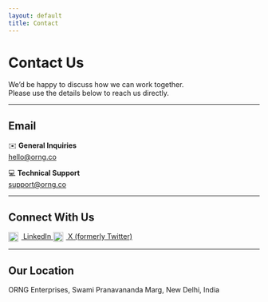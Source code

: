 ```yaml
---
layout: default
title: Contact
---
```


# Contact Us

We’d be happy to discuss how we can work together.  
Please use the details below to reach us directly.

---

## Email  
✉️ **General Inquiries**  
[hello@orng.co](mailto:hello@orng.co)  

💻 **Technical Support**  
[support@orng.co](mailto:support@orng.co)  

---

## Connect With Us  

<a href="https://www.linkedin.com/company/orng-enterprises" target="_blank">
  <img src="https://cdn.jsdelivr.net/gh/simple-icons/simple-icons/icons/linkedin.svg" alt="LinkedIn" width="20" style="vertical-align:middle; margin-right:6px;">
  LinkedIn
</a>  

<a href="https://x.com/ORNGEnterprises" target="_blank">
  <img src="https://cdn.jsdelivr.net/gh/simple-icons/simple-icons/icons/x.svg" alt="X" width="20" style="vertical-align:middle; margin-right:6px;">
  X (formerly Twitter)
</a>  

---

## Our Location  
ORNG Enterprises, 
Swami Pranavananda Marg, 
New Delhi, India
